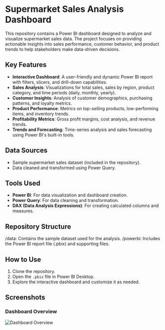 # Supermarket Sales Analysis Dashboard

This repository contains a Power BI dashboard designed to analyze and visualize supermarket sales data. The project focuses on providing actionable insights into sales performance, customer behavior, and product trends to help stakeholders make data-driven decisions.

## Key Features

- **Interactive Dashboard**: A user-friendly and dynamic Power BI report with filters, slicers, and drill-down capabilities.
- **Sales Analysis**: Visualizations for total sales, sales by region, product category, and time periods (daily, monthly, yearly).
- **Customer Insights**: Analysis of customer demographics, purchasing patterns, and loyalty metrics.
- **Product Performance**: Metrics on top-selling products, low-performing items, and inventory trends.
- **Profitability Metrics**: Gross profit margins, cost analysis, and revenue trends.
- **Trends and Forecasting**: Time-series analysis and sales forecasting using Power BI's built-in tools.

## Data Sources

- Sample supermarket sales dataset (included in the repository).
- Data cleaned and transformed using Power Query.

## Tools Used

- **Power BI**: For data visualization and dashboard creation.
- **Power Query**: For data cleaning and transformation.
- **DAX (Data Analysis Expressions)**: For creating calculated columns and measures.

## Repository Structure
/data: Contains the sample dataset used for the analysis.
/powerbi: Includes the Power BI report file (.pbix) and supporting files.

## How to Use

1. Clone the repository.
2. Open the `.pbix` file in Power BI Desktop.
3. Explore the interactive dashboard and customize it as needed.

## Screenshots
### Dashboard Overview
![Dashboard Overview](/screenshots/dashboard_overview.png)
